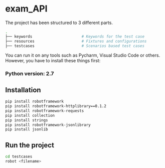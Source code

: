 # exam_API

The project has been structured to 3 different parts.
```bash
.
├── keywords                      # Keywords for the test case
├── resources                     # Fixtures and configurations
├── testcases                     # Scenarios based test cases
```

You can run it on any tools such as Pycharm, Visual Studio Code or others.
However, you have to install these things first:

### Python version:  2.7

## Installation
```bash
pip install robotframework
pip install robotframework-httplibrary==0.1.2
pip install robotframework-requests
pip install collection
pip install strings
pip install robotframework-jsonlibrary
pip install jsonlib
```

## Run the project
```bash
cd testcases
robot <filename>
```
